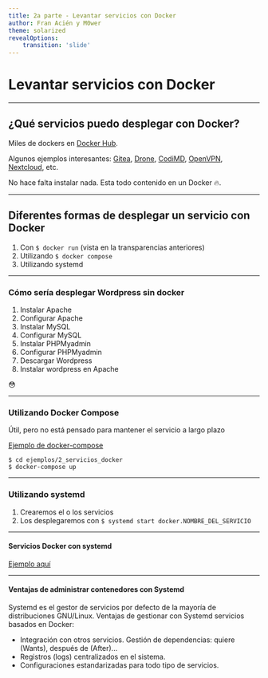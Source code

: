```yaml
---
title: 2a parte - Levantar servicios con Docker
author: Fran Acién y M0wer
theme: solarized
revealOptions:
    transition: 'slide'
---
```


# Levantar servicios con Docker

----

## ¿Qué servicios puedo desplegar con Docker?

Miles de dockers en [Docker Hub](https://hub.docker.com/).

Algunos ejemplos interesantes: [Gitea](https://docs.gitea.io/), [Drone](https://drone.io/), [CodiMD](https://github.com/hackmdio/codimd), [OpenVPN](https://openvpn.net/), [Nextcloud](https://nextcloud.com/), etc.

No hace falta instalar nada. Esta todo contenido en un Docker :fire:.

----

## Diferentes formas de desplegar un servicio con Docker

1. Con `$ docker run` (vista en la transparencias anteriores)
2. Utilizando `$ docker compose`
3. Utilizando systemd

----

### Cómo sería desplegar Wordpress sin docker

1. Instalar Apache
2. Configurar Apache
3. Instalar MySQL
4. Configurar MySQL
5. Instalar PHPMyadmin
6. Configurar PHPMyadmin
7. Descargar Wordpress
8. Instalar wordpress en Apache

😳

----

### Utilizando Docker Compose

Útil, pero no está pensado para mantener el servicio a largo plazo

[Ejemplo de docker-compose](./ejemplos/2_servicios_docker/docker-compose.yml)


```
$ cd ejemplos/2_servicios_docker
$ docker-compose up
```

----

### Utilizando systemd

1. Crearemos el o los servicios
2. Los desplegaremos con `$ systemd start docker.NOMBRE_DEL_SERVICIO`

----

#### Servicios Docker con systemd

[Ejemplo aquí](./ejemplos/2_servicios_docker/docker.docker_example.service)

----

#### Ventajas de administrar contenedores con Systemd

Systemd es el gestor de servicios por defecto de la mayoría de distribuciones
GNU/Linux. Ventajas de gestionar con Systemd servicios basados en Docker:

* Integración con otros servicios. Gestión de dependencias: quiere (Wants),
  después de (After)...
* Registros (logs) centralizados en el sistema.
* Configuraciones estandarizadas para todo tipo de servicios.
